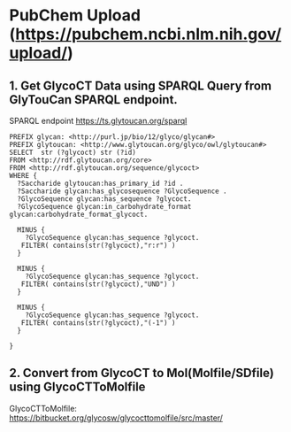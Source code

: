 # PubChem Upload (https://pubchem.ncbi.nlm.nih.gov/upload/)

## 1. Get GlycoCT Data using SPARQL Query from GlyTouCan SPARQL endpoint.

SPARQL endpoint https://ts.glytoucan.org/sparql

```
PREFIX glycan: <http://purl.jp/bio/12/glyco/glycan#>
PREFIX glytoucan: <http://www.glytoucan.org/glyco/owl/glytoucan#>
SELECT  str (?glycoct) str (?id)
FROM <http://rdf.glytoucan.org/core>
FROM <http://rdf.glytoucan.org/sequence/glycoct>
WHERE {
  ?Saccharide glytoucan:has_primary_id ?id .
  ?Saccharide glycan:has_glycosequence ?GlycoSequence .
  ?GlycoSequence glycan:has_sequence ?glycoct.
  ?GlycoSequence glycan:in_carbohydrate_format glycan:carbohydrate_format_glycoct.
  
  MINUS {
    ?GlycoSequence glycan:has_sequence ?glycoct.
   FILTER( contains(str(?glycoct),"r:r") )
  }
  
  MINUS {
    ?GlycoSequence glycan:has_sequence ?glycoct.
   FILTER( contains(str(?glycoct),"UND") )
  }
  
  MINUS {
    ?GlycoSequence glycan:has_sequence ?glycoct.
   FILTER( contains(str(?glycoct),"(-1") )
  }
  
}
```

## 2. Convert from GlycoCT to Mol(Molfile/SDfile) using GlycoCTToMolfile

GlycoCTToMolfile: https://bitbucket.org/glycosw/glycocttomolfile/src/master/

```

```

